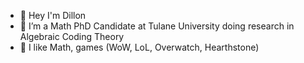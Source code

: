 - 👋 Hey I'm Dillon
- 🌱 I’m a Math PhD Candidate at Tulane University doing research in Algebraic Coding Theory
- 👀 I like Math, games (WoW, LoL, Overwatch, Hearthstone)

